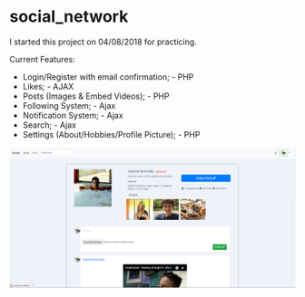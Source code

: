 # social_network
I started this project on 04/08/2018 for practicing. 

Current Features:
  - Login/Register with email confirmation; - PHP
  - Likes; - AJAX
  - Posts (Images & Embed Videos); - PHP
  - Following System; - Ajax
  - Notification System; - Ajax
  - Search; - Ajax
  - Settings (About/Hobbies/Profile Picture); - PHP

![alt text](https://github.com/bakill3/social_network/blob/master/social.png)
